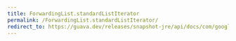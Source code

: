 ```yaml
---
title: ForwardingList.standardListIterator
permalink: /ForwardingList.standardListIterator/
redirect_to: https://guava.dev/releases/snapshot-jre/api/docs/com/google/common/collect/ForwardingList.html#standardListIterator--
---
```

